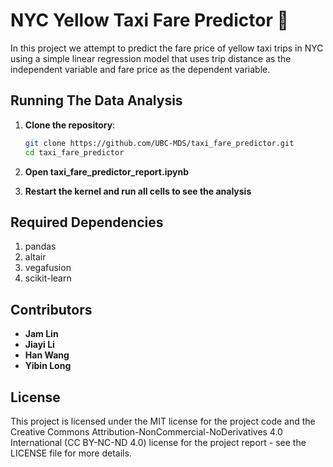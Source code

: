 # NYC Yellow Taxi Fare Predictor 🚕

In this project we attempt to predict the fare price of yellow taxi trips in NYC using a simple linear regression model that uses trip distance as the independent variable and fare price as the dependent variable.

## Running The Data Analysis

1. **Clone the repository**:
    ```bash
    git clone https://github.com/UBC-MDS/taxi_fare_predictor.git
    cd taxi_fare_predictor
    ```

2. **Open taxi_fare_predictor_report.ipynb**

3. **Restart the kernel and run all cells to see the analysis**

## Required Dependencies

1. pandas
2. altair
3. vegafusion
4. scikit-learn

## Contributors

- **Jam Lin**
- **Jiayi Li**
- **Han Wang**
- **Yibin Long**

## License

This project is licensed under the MIT license for the project code and the Creative Commons Attribution-NonCommercial-NoDerivatives 4.0 International (CC BY-NC-ND 4.0) license for the project report - see the LICENSE file for more details.
